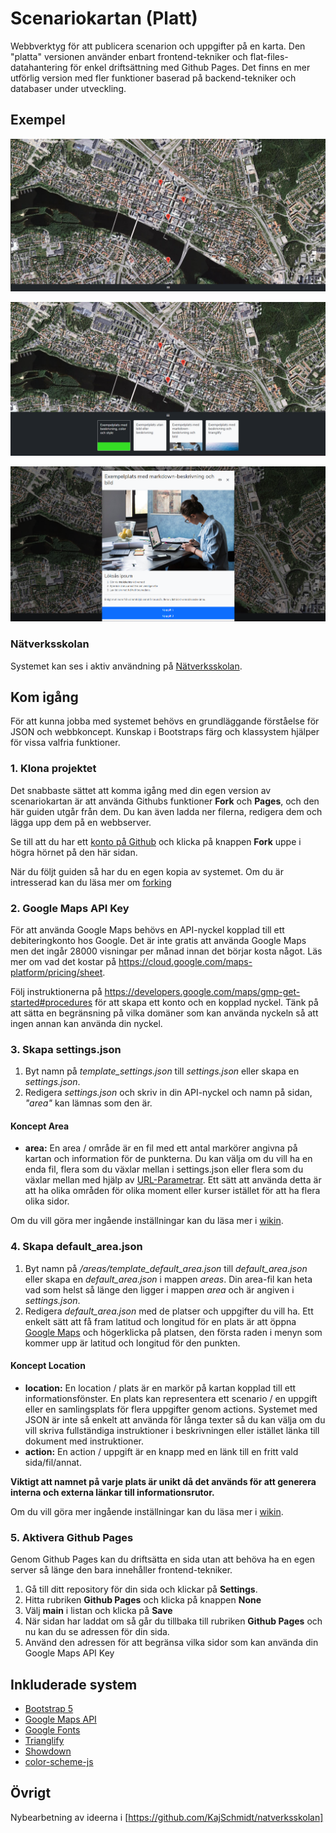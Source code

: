 # Scenariokartan (Platt)

Webbverktyg för att publicera scenarion och uppgifter på en karta. Den "platta" versionen använder enbart frontend-tekniker och flat-files-datahantering för enkel driftsättning med Github Pages. Det finns en mer utförlig version med fler funktioner baserad på backend-tekniker och databaser under utveckling.

## Exempel

![Exempel 1](/examples/images/example1.png)

![Exempel 2](/examples/images/example2.png)

![Exempel 3](/examples/images/example3.png)

### Nätverksskolan

Systemet kan ses i aktiv användning på [Nätverksskolan](https://github.com/NTIG-Project/natverksskolan).

## Kom igång

För att kunna jobba med systemet behövs en grundläggande förståelse för JSON och webbkoncept. Kunskap i Bootstraps färg och klassystem hjälper för vissa valfria funktioner.

### 1. Klona projektet

Det snabbaste sättet att komma igång med din egen version av scenariokartan är att använda Githubs funktioner **Fork** och **Pages**, och den här guiden utgår från dem. Du kan även ladda ner filerna, redigera dem och lägga upp dem på en webbserver. 

Se till att du har ett [konto på Github](https://docs.github.com/en/free-pro-team@latest/github/getting-started-with-github/signing-up-for-github) och klicka på knappen **Fork** uppe i högra hörnet på den här sidan.

När du följt guiden så har du en egen kopia av systemet. Om du är intresserad kan du läsa mer om [forking](https://docs.github.com/en/free-pro-team@latest/github/getting-started-with-github/fork-a-repo.)

### 2. Google Maps API Key

För att använda Google Maps behövs en API-nyckel kopplad till ett debiteringkonto hos Google. Det är inte gratis att använda Google Maps men det ingår 28000 visningar per månad innan det börjar kosta något. Läs mer om vad det kostar på https://cloud.google.com/maps-platform/pricing/sheet.

Följ instruktionerna på https://developers.google.com/maps/gmp-get-started#procedures för att skapa ett konto och en kopplad nyckel. Tänk på att sätta en begränsning på vilka domäner som kan använda nyckeln så att ingen annan kan använda din nyckel.

### 3. Skapa settings.json

1. Byt namn på *template_settings.json* till *settings.json* eller skapa en *settings.json*.
2. Redigera *settings.json* och skriv in din API-nyckel och namn på sidan, *"area"* kan lämnas som den är.

#### Koncept Area

* **area:** En area / område är en fil med ett antal markörer angivna på kartan och information för de punkterna. Du kan välja om du vill ha en enda fil, flera som du växlar mellan i settings.json eller flera som du växlar mellan med hjälp av [URL-Parametrar](https://github.com/KajSchmidt/scenariokartan_platt/wiki/URL-parametrar). Ett sätt att använda detta är att ha olika områden för olika moment eller kurser istället för att ha flera olika sidor.

Om du vill göra mer ingående inställningar kan du läsa mer i [wikin](https://github.com/KajSchmidt/scenariokartan_platt/wiki/settings.json).

### 4. Skapa default_area.json

1. Byt namn på */areas/template_default_area.json* till *default_area.json* eller skapa en *default_area.json* i mappen *areas*. Din area-fil kan heta vad som helst så länge den ligger i mappen *area* och är angiven i *settings.json*.
2. Redigera *default_area.json* med de platser och uppgifter du vill ha. Ett enkelt sätt att få fram latitud och longitud för en plats är att öppna [Google Maps](https://www.google.se/maps) och högerklicka på platsen, den första raden i menyn som kommer upp är latitud och longitud för den punkten.

#### Koncept Location

* **location:** En location / plats är en markör på kartan kopplad till ett informationsfönster. En plats kan representera ett scenario / en uppgift eller en samlingsplats för flera uppgifter genom actions. Systemet med JSON är inte så enkelt att använda för långa texter så du kan välja om du vill skriva fullständiga instruktioner i beskrivningen eller istället länka till dokument med instruktioner.
* **action:** En action / uppgift är en knapp med en länk till en fritt vald sida/fil/annat.

**Viktigt att namnet på varje plats är unikt då det används för att generera interna och externa länkar till informationsrutor.**

Om du vill göra mer ingående inställningar kan du läsa mer i [wikin](https://github.com/KajSchmidt/scenariokartan_platt/wiki/area.json).

### 5. Aktivera Github Pages

Genom Github Pages kan du driftsätta en sida utan att behöva ha en egen server så länge den bara innehåller frontend-tekniker.

1. Gå till ditt repository för din sida och klickar på **Settings**.
2. Hitta rubriken **Github Pages** och klicka på knappen **None**
3. Välj **main** i listan och klicka på **Save**
4. När sidan har laddat om så går du tillbaka till rubriken **Github Pages** och nu kan du se adressen för din sida.
5. Använd den adressen för att begränsa vilka sidor som kan använda din Google Maps API Key

## Inkluderade system

* [Bootstrap 5](https://getbootstrap.com/)
* [Google Maps API](https://developers.google.com/maps/documentation)
* [Google Fonts](https://fonts.google.com/)
* [Trianglify](https://github.com/qrohlf/trianglify)
* [Showdown](https://github.com/showdownjs/showdown)
* [color-scheme-js](https://github.com/c0bra/color-scheme-js)

## Övrigt

Nybearbetning av ideerna i [https://github.com/KajSchmidt/natverksskolan]
